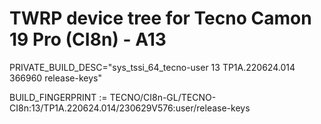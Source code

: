 # TWRP device tree for Tecno Camon 19 Pro (CI8n) - A13


PRIVATE_BUILD_DESC="sys_tssi_64_tecno-user 13 TP1A.220624.014 366960 release-keys"

BUILD_FINGERPRINT := TECNO/CI8n-GL/TECNO-CI8n:13/TP1A.220624.014/230629V576:user/release-keys


